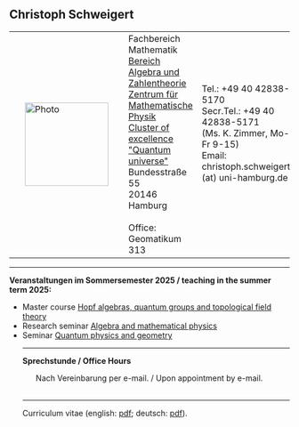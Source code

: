 <h2>Christoph Schweigert</h2>
<table summary="Adressinformationen" align="center" cellspacing="2" width="85%">
<tbody><tr>
<td>
<img hspace="20" height="150" alt="Photo" src="https://christophschweigert.github.io/public_html/fot.gif">
</td>
<td>
Fachbereich Mathematik<br>
<a href="http://www.math.uni-hamburg.de/spag/az"> Bereich Algebra und 
Zahlentheorie </a> <br>
<a href="http://www.zmp.uni-hamburg.de"> Zentrum f&uuml;r Mathematische 
Physik</a> <br>
<a href="https://www.qu.uni-hamburg.de/">Cluster of excellence "Quantum universe"</a><br>
Bundesstraße 55 <br>
20146 Hamburg<br> <br>
Office: Geomatikum 313
</td>
<td>
Tel.: +49 40 42838-5170 <br>
Secr.Tel.: +49 40 42838-5171 <br>
(Ms. K. Zimmer, Mo-Fr 9-15) <br>
Email:
christoph.schweigert (at) uni-hamburg.de<br><br><br>
</td>
</tr>
</tbody></table>
<hr>
<p>

<strong>
Veranstaltungen im Sommersemester 2025 / teaching in the summer term
2025:</strong>
<ul>
<li> Master course <a href="https://www.math.uni-hamburg.de/home/schweigert/ss25/hopf.html">
Hopf algebras, quantum groups and topological field theory</a>
<li> Research seminar <a href="https://www.math.uni-hamburg.de/home/schweigert/ss25/fose.html">
Algebra and mathematical physics</a>
<li> Seminar <a href="http://zmp.math.uni-hamburg.de/frame.php?lg=en&sheet=events&subsheet=3">
Quantum physics and geometry</a></li>
</li>


<p></p>
<hr>
<p>
<strong>Sprechstunde / Office Hours </strong><br>
<p></p>
<ul>
Nach Vereinbarung per e-mail. / Upon appointment by e-mail. 
</ul>
<br>
<hr>
Curriculum vitae
(english: <a href="cv.pdf">pdf</a>;
deutsch: <a href="cvd.pdf">pdf</a>).

